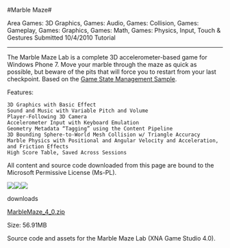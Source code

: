 #Marble Maze#

Area
Games: 3D Graphics, Games: Audio, Games: Collision, Games: Gameplay, Games: Graphics, Games: Math, Games: Physics, Input, Touch & Gestures
Submitted
10/4/2010
Tutorial

---

The Marble Maze Lab is a complete 3D accelerometer-based game for Windows Phone 7. Move your marble through the maze as quick as possible, but beware of the pits that will force you to restart from your last checkpoint. Based on the [Game State Management Sample](https://github.com/DDReaper/XNAGameStudio/wiki/Game-State-Management-(Mango,-C%23VB)).

Features:

    3D Graphics with Basic Effect
    Sound and Music with Variable Pitch and Volume
    Player-Following 3D Camera
    Accelerometer Input with Keyboard Emulation
    Geometry Metadata “Tagging” using the Content Pipeline
    3D Bounding Sphere-to-World Mesh Collision w/ Triangle Accuracy
    Marble Physics with Positional and Angular Velocity and Acceleration, and Friction Effects
    High Score Table, Saved Across Sessions


All content and source code downloaded from this page are bound to the Microsoft Permissive License (Ms-PL).

		
![](https://github.com/DDReaper/XNAGameStudio/blob/master/Images/marblemaze0.png)![](https://github.com/DDReaper/XNAGameStudio/blob/master/Images/marblemaze0.png)![](https://github.com/DDReaper/XNAGameStudio/blob/master/Images/marblemaze0.png)
 

 
downloads

[MarbleMaze_4_0.zip](https://github.com/DDReaper/XNAGameStudio/blob/master/Samples/MarbleMaze_4_0.zip?raw=true)

Size: 56.91MB

Source code and assets for the Marble Maze Lab (XNA Game Studio 4.0). 